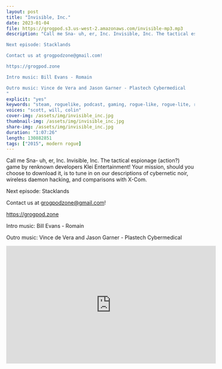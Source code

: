 ```yaml
---
layout: post
title: "Invisible, Inc."
date: 2023-01-04
file: https://grogpod.s3.us-west-2.amazonaws.com/invisible-mp3.mp3
description: "Call me Sna- uh, er, Inc. Invisible, Inc. The tactical espionage (action?) game by renknown developers Klei Entertainment! Your mission, should you choose to download it, is to tune in on our descriptions of cybernetic noir, wireless daemon hacking, and comparisons with X-Com.

Next episode: Stacklands

Contact us at grogpodzone@gmail.com!

https://grogpod.zone

Intro music: Bill Evans - Romain

Outro music: Vince de Vera and Jason Garner - Plastech Cybermedical
"
explicit: "yes" 
keywords: "steam, roguelike, podcast, gaming, rogue-like, rogue-lite, roguelite"
voices: "scott, will, colin"
cover-img: /assets/img/invisible_inc.jpg
thumbnail-img: /assets/img/invisible_inc.jpg
share-img: /assets/img/invisible_inc.jpg
duration: "1:07:26"
length: 130882851
tags: ["2015", modern rogue]
---
```



Call me Sna- uh, er, Inc. Invisible, Inc. The tactical espionage (action?) game by renknown developers Klei Entertainment! Your mission, should you choose to download it, is to tune in on our descriptions of cybernetic noir, wireless daemon hacking, and comparisons with X-Com.

Next episode: Stacklands

Contact us at grogpodzone@gmail.com!

https://grogpod.zone

Intro music: Bill Evans - Romain

Outro music: Vince de Vera and Jason Garner - Plastech Cybermedical

<div class="embed-responsive embed-responsive-16by9">
<iframe width="560" height="315" src="https://www.youtube.com/embed/byTQmc4fJU4" title="YouTube video player" frameborder="0" allow="accelerometer; autoplay; clipboard-write; encrypted-media; gyroscope; picture-in-picture" allowfullscreen></iframe>
</div>




